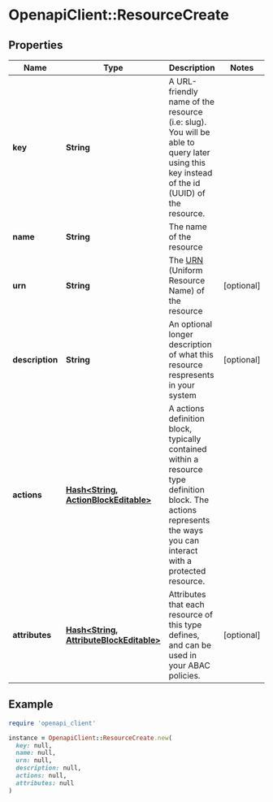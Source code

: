 # OpenapiClient::ResourceCreate

## Properties

| Name | Type | Description | Notes |
| ---- | ---- | ----------- | ----- |
| **key** | **String** | A URL-friendly name of the resource (i.e: slug). You will be able to query later using this key instead of the id (UUID) of the resource. |  |
| **name** | **String** | The name of the resource |  |
| **urn** | **String** | The [URN](https://en.wikipedia.org/wiki/Uniform_Resource_Name) (Uniform Resource Name) of the resource | [optional] |
| **description** | **String** | An optional longer description of what this resource respresents in your system | [optional] |
| **actions** | [**Hash&lt;String, ActionBlockEditable&gt;**](ActionBlockEditable.md) |          A actions definition block, typically contained within a resource type definition block.         The actions represents the ways you can interact with a protected resource.          |  |
| **attributes** | [**Hash&lt;String, AttributeBlockEditable&gt;**](AttributeBlockEditable.md) | Attributes that each resource of this type defines, and can be used in your ABAC policies. | [optional] |

## Example

```ruby
require 'openapi_client'

instance = OpenapiClient::ResourceCreate.new(
  key: null,
  name: null,
  urn: null,
  description: null,
  actions: null,
  attributes: null
)
```

